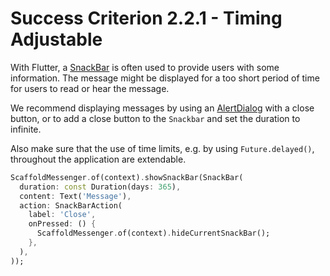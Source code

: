 # Success Criterion 2.2.1 - Timing Adjustable

With Flutter, a [SnackBar](https://api.flutter.dev/flutter/material/SnackBar-class.html) is often used to provide users with some information. The message might be displayed for a too short period of time for users to read or hear the message.

We recommend displaying messages by using an [AlertDialog](https://api.flutter.dev/flutter/material/AlertDialog-class.html) with a close button, or to add a close button to the `Snackbar` and set the duration to infinite.

Also make sure that the use of time limits, e.g. by using `Future.delayed()`, throughout the application are extendable.

```dart
ScaffoldMessenger.of(context).showSnackBar(SnackBar(
  duration: const Duration(days: 365),
  content: Text('Message'),
  action: SnackBarAction(
    label: 'Close',
    onPressed: () {
      ScaffoldMessenger.of(context).hideCurrentSnackBar();
    },
  ),
));
```
